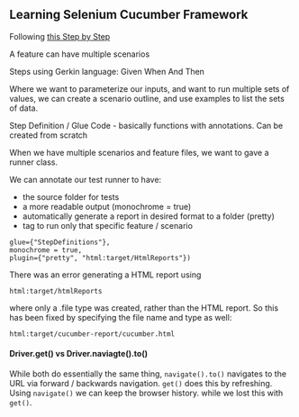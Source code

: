 ## Learning Selenium Cucumber Framework
Following [this Step by Step](https://www.youtube.com/watch?v=4e9vhX7ZuCw&list=PLhW3qG5bs-L_mFHirOLEYJ7X2rIXu8SR2&index=1)


A feature can have multiple scenarios

Steps using Gerkin language:
Given
When 
And 
Then 

Where we want to parameterize our inputs, and want to run multiple sets of values, we can create a scenario outline, and use examples to list the sets of data.  

Step Definition / Glue Code - basically functions with annotations. Can be created from scratch

When we have multiple scenarios and feature files, we want to gave a runner class. 

We can annotate our test runner to have:
- the source folder for tests
- a more readable output (monochrome = true)
- automatically generate a report in desired format to a folder (pretty)
- tag to run only that specific feature / scenario

```@CucumberOptions(features="src/test/resources/Features",
glue={"StepDefinitions"},
monochrome = true,
plugin={"pretty", "html:target/HtmlReports"})
```

There was an error generating a HTML report using
```
html:target/htmlReports
```
where only a .file type was created, rather than the HTML report. So this has been fixed by specifying the file name and type as well:
```
html:target/cucumber-report/cucumber.html
```

#### Driver.get() vs Driver.naviagte().to()
While both do essentially the same thing, `navigate().to()` navigates to the URL via forward / backwards navigation. `get()` does this by refreshing. Using `navigate()` we can keep the browser history. while we lost this with `get()`.